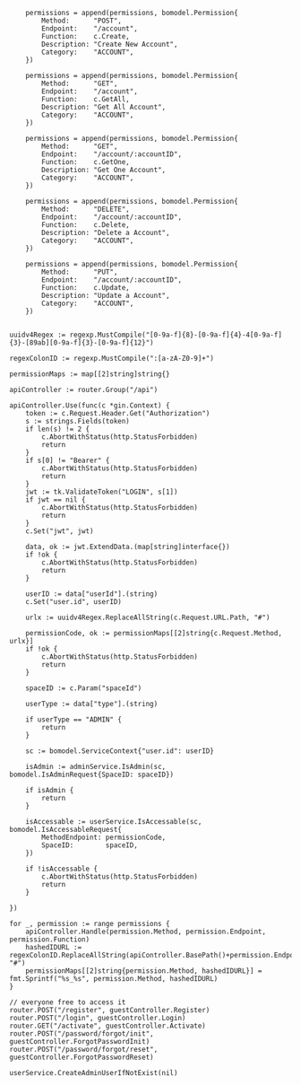 		permissions = append(permissions, bomodel.Permission{
			Method:      "POST",
			Endpoint:    "/account",
			Function:    c.Create,
			Description: "Create New Account",
			Category:    "ACCOUNT",
		})

		permissions = append(permissions, bomodel.Permission{
			Method:      "GET",
			Endpoint:    "/account",
			Function:    c.GetAll,
			Description: "Get All Account",
			Category:    "ACCOUNT",
		})

		permissions = append(permissions, bomodel.Permission{
			Method:      "GET",
			Endpoint:    "/account/:accountID",
			Function:    c.GetOne,
			Description: "Get One Account",
			Category:    "ACCOUNT",
		})

		permissions = append(permissions, bomodel.Permission{
			Method:      "DELETE",
			Endpoint:    "/account/:accountID",
			Function:    c.Delete,
			Description: "Delete a Account",
			Category:    "ACCOUNT",
		})

		permissions = append(permissions, bomodel.Permission{
			Method:      "PUT",
			Endpoint:    "/account/:accountID",
			Function:    c.Update,
			Description: "Update a Account",
			Category:    "ACCOUNT",
		})


	uuidv4Regex := regexp.MustCompile("[0-9a-f]{8}-[0-9a-f]{4}-4[0-9a-f]{3}-[89ab][0-9a-f]{3}-[0-9a-f]{12}")

	regexColonID := regexp.MustCompile(":[a-zA-Z0-9]+")

	permissionMaps := map[[2]string]string{}

	apiController := router.Group("/api")

	apiController.Use(func(c *gin.Context) {
		token := c.Request.Header.Get("Authorization")
		s := strings.Fields(token)
		if len(s) != 2 {
			c.AbortWithStatus(http.StatusForbidden)
			return
		}
		if s[0] != "Bearer" {
			c.AbortWithStatus(http.StatusForbidden)
			return
		}
		jwt := tk.ValidateToken("LOGIN", s[1])
		if jwt == nil {
			c.AbortWithStatus(http.StatusForbidden)
			return
		}
		c.Set("jwt", jwt)

		data, ok := jwt.ExtendData.(map[string]interface{})
		if !ok {
			c.AbortWithStatus(http.StatusForbidden)
			return
		}

		userID := data["userId"].(string)
		c.Set("user.id", userID)

		urlx := uuidv4Regex.ReplaceAllString(c.Request.URL.Path, "#")

		permissionCode, ok := permissionMaps[[2]string{c.Request.Method, urlx}]
		if !ok {
			c.AbortWithStatus(http.StatusForbidden)
			return
		}

		spaceID := c.Param("spaceId")

		userType := data["type"].(string)

		if userType == "ADMIN" {
			return
		}

		sc := bomodel.ServiceContext{"user.id": userID}

		isAdmin := adminService.IsAdmin(sc, bomodel.IsAdminRequest{SpaceID: spaceID})

		if isAdmin {
			return
		}

		isAccessable := userService.IsAccessable(sc, bomodel.IsAccessableRequest{
			MethodEndpoint: permissionCode,
			SpaceID:        spaceID,
		})

		if !isAccessable {
			c.AbortWithStatus(http.StatusForbidden)
			return
		}

	})

	for _, permission := range permissions {
		apiController.Handle(permission.Method, permission.Endpoint, permission.Function)
		hashedIDURL := regexColonID.ReplaceAllString(apiController.BasePath()+permission.Endpoint, "#")
		permissionMaps[[2]string{permission.Method, hashedIDURL}] = fmt.Sprintf("%s_%s", permission.Method, hashedIDURL)
	}

	// everyone free to access it
	router.POST("/register", guestController.Register)
	router.POST("/login", guestController.Login)
	router.GET("/activate", guestController.Activate)
	router.POST("/password/forgot/init", guestController.ForgotPasswordInit)
	router.POST("/password/forgot/reset", guestController.ForgotPasswordReset)

	userService.CreateAdminUserIfNotExist(nil)